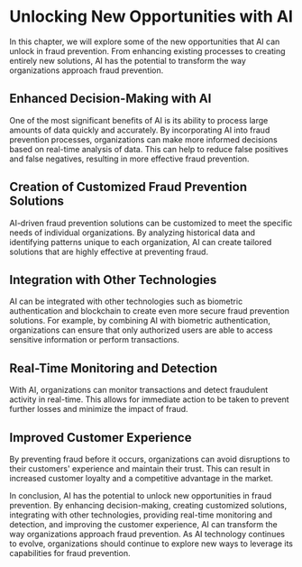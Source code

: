 Unlocking New Opportunities with AI
==============================================================================================================

In this chapter, we will explore some of the new opportunities that AI can unlock in fraud prevention. From enhancing existing processes to creating entirely new solutions, AI has the potential to transform the way organizations approach fraud prevention.

Enhanced Decision-Making with AI
--------------------------------

One of the most significant benefits of AI is its ability to process large amounts of data quickly and accurately. By incorporating AI into fraud prevention processes, organizations can make more informed decisions based on real-time analysis of data. This can help to reduce false positives and false negatives, resulting in more effective fraud prevention.

Creation of Customized Fraud Prevention Solutions
-------------------------------------------------

AI-driven fraud prevention solutions can be customized to meet the specific needs of individual organizations. By analyzing historical data and identifying patterns unique to each organization, AI can create tailored solutions that are highly effective at preventing fraud.

Integration with Other Technologies
-----------------------------------

AI can be integrated with other technologies such as biometric authentication and blockchain to create even more secure fraud prevention solutions. For example, by combining AI with biometric authentication, organizations can ensure that only authorized users are able to access sensitive information or perform transactions.

Real-Time Monitoring and Detection
----------------------------------

With AI, organizations can monitor transactions and detect fraudulent activity in real-time. This allows for immediate action to be taken to prevent further losses and minimize the impact of fraud.

Improved Customer Experience
----------------------------

By preventing fraud before it occurs, organizations can avoid disruptions to their customers' experience and maintain their trust. This can result in increased customer loyalty and a competitive advantage in the market.

In conclusion, AI has the potential to unlock new opportunities in fraud prevention. By enhancing decision-making, creating customized solutions, integrating with other technologies, providing real-time monitoring and detection, and improving the customer experience, AI can transform the way organizations approach fraud prevention. As AI technology continues to evolve, organizations should continue to explore new ways to leverage its capabilities for fraud prevention.
